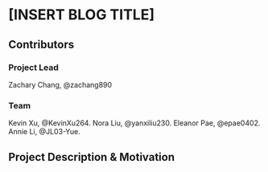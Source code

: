 # [INSERT BLOG TITLE]

## Contributors

### Project	Lead
Zachary Chang, @zachang890

### Team
Kevin Xu, @KevinXu264. 
Nora Liu, @yanxiliu230. 
Eleanor Pae, @epae0402. 
Annie Li, @JL03-Yue. 

## Project Description & Motivation


